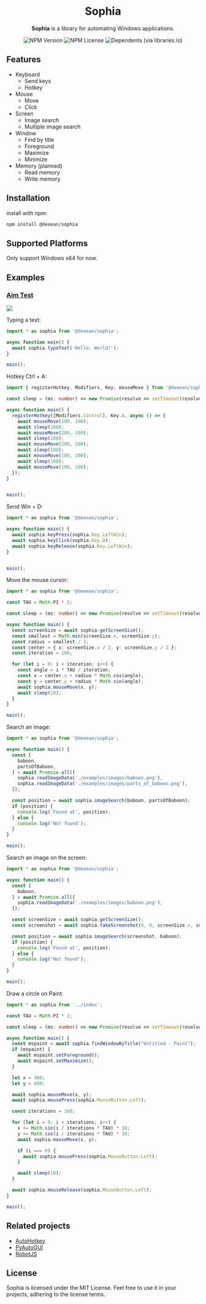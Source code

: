 <div align="center">
  <h1>Sophia</h1>
  <p>
    <b>Sophia</b> is a library for automating Windows applications.
  </p>
  
  ![NPM Version](https://img.shields.io/npm/v/@deeean/sophia)
  ![NPM License](https://img.shields.io/npm/l/@deeean/sophia)
  ![Dependents (via libraries.io)](https://img.shields.io/librariesio/dependents/npm/@deeean/sophia)

</div>

## Features
- Keyboard
  - Send keys
  - Hotkey
- Mouse
  - Move
  - Click
- Screen
  - Image search
  - Multiple image search
- Window
  - Find by title
  - Foreground
  - Maximize
  - Minimize
- Memory (planned)
  - Read memory
  - Write memory

## Installation
install with npm:
```bash
npm install @deeean/sophia
```

## Supported Platforms
Only support Windows x64 for now.

## Examples
### [Aim Test](https://www.arealme.com/aim-test/en/)
<img src="https://media.deeean.com/sophia_aimtest.gif" />

Typing a text:
```typescript
import * as sophia from '@deeean/sophia';

async function main() {
  await sophia.typeText('Hello, World!');
}

main();
```

Hotkey Ctrl + A:
```typescript
import { registerHotkey, Modifiers, Key, mouseMove } from '@deeean/sophia';

const sleep = (ms: number) => new Promise(resolve => setTimeout(resolve, ms));

async function main() {
  registerHotkey([Modifiers.Control], Key.A, async () => {
    await mouseMove(100, 100);
    await sleep(100);
    await mouseMove(200, 100);
    await sleep(100);
    await mouseMove(200, 200);
    await sleep(100);
    await mouseMove(100, 200);
    await sleep(100);
    await mouseMove(100, 100);
  });
}


main();
```

Send Win + D:
```typescript
import * as sophia from '@deeean/sophia';

async function main() {
  await sophia.keyPress(sophia.Key.LeftWin);
  await sophia.keyClick(sophia.Key.D);
  await sophia.keyRelease(sophia.Key.LeftWin);
}


main();
```

Move the mouse cursor:
```typescript
import * as sophia from '@deeean/sophia';

const TAU = Math.PI * 2;

const sleep = (ms: number) => new Promise(resolve => setTimeout(resolve, ms));

async function main() {
  const screenSize = await sophia.getScreenSize();
  const smallest = Math.min(screenSize.x, screenSize.y);
  const radius = smallest / 2;
  const center = { x: screenSize.x / 2, y: screenSize.y / 2 };
  const iteration = 100;

  for (let i = 0; i < iteration; i++) {
    const angle = i * TAU / iteration;
    const x = center.x + radius * Math.cos(angle);
    const y = center.y + radius * Math.sin(angle);
    await sophia.mouseMove(x, y);
    await sleep(10);
  }
}

main();
```

Search an image:
```typescript
import * as sophia from '@deeean/sophia';

async function main() {
  const [
    baboon,
    partsOfBaboon,
  ] = await Promise.all([
    sophia.readImageData('./examples/images/baboon.png'),
    sophia.readImageData('./examples/images/parts_of_baboon.png'),
  ]);

  const position = await sophia.imageSearch(baboon, partsOfBaboon);
  if (position) {
    console.log('Found at', position);
  } else {
    console.log('Not found');
  }
}

main();
```

Search an image on the screen:
```typescript
import * as sophia from '@deeean/sophia';

async function main() {
  const [
    baboon,
  ] = await Promise.all([
    sophia.readImageData('./examples/images/baboon.png'),
  ]);

  const screenSize = await sophia.getScreenSize();
  const screenshot = await sophia.takeScreenshot(0, 0, screenSize.x, screenSize.y);

  const position = await sophia.imageSearch(screenshot, baboon);
  if (position) {
    console.log('Found at', position);
  } else {
    console.log('Not found');
  }
}

main();
```

Draw a circle on Paint:
```typescript
import * as sophia from '../index';

const TAU = Math.PI * 2;

const sleep = (ms: number) => new Promise(resolve => setTimeout(resolve, ms));

async function main() {
  const mspaint = await sophia.findWindowByTitle("Untitled - Paint");
  if (mspaint) {
    await mspaint.setForeground();
    await mspaint.setMaximize();
  }

  let x = 400;
  let y = 600;

  await sophia.mouseMove(x, y);
  await sophia.mousePress(sophia.MouseButton.Left);

  const iterations = 100;

  for (let i = 0; i < iterations; i++) {
    x += Math.sin(i / iterations * TAU) * 10;
    y += Math.cos(i / iterations * TAU) * 10;
    await sophia.mouseMove(x, y);

    if (i === 0) {
      await sophia.mousePress(sophia.MouseButton.Left);
    }

    await sleep(10);
  }

  await sophia.mouseRelease(sophia.MouseButton.Left);
}

main();
```

## Related projects
- [AutoHotkey](https://github.com/AutoHotkey/AutoHotkey)
- [PyAutoGUI](https://github.com/asweigart/pyautogui)
- [RobotJS](https://github.com/octalmage/robotjs)

## License
Sophia is licensed under the MIT License. Feel free to use it in your projects, adhering to the license terms.